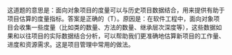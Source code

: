 这道题的意思是：面向对象项目的度量可以与历史项目数据结合，用来提供有助于项目估算的度量指标。答案是正确的（T）。原因是：在软件工程中，面向对象项目会收集一些度量（比如类的数量、方法的数量、继承层次深度等），这些数据如果和以往项目的实际数据结合分析，可以帮助我们更准确地估算新项目的工作量、进度和资源需求。这是项目管理中常用的做法。